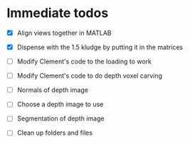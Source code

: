 # Immediate todos

- [x] Align views together in MATLAB
- [x] Dispense with the 1.5 kludge by putting it in the matrices
- [ ] Modify Clement's code to the loading to work
- [ ] Modify Clement's code to do depth voxel carving
- [ ] Normals of depth image
- [ ] Choose a depth image to use
- [ ] Segmentation of depth image
- [ ] Clean up folders and files


